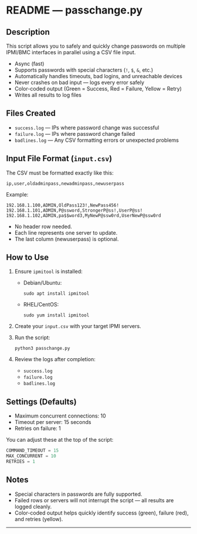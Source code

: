 # README — passchange.py

## Description
This script allows you to safely and quickly change passwords on multiple IPMI/BMC interfaces in parallel using a CSV file input.

- Async (fast)
- Supports passwords with special characters (`!`, `$`, `&`, etc.)
- Automatically handles timeouts, bad logins, and unreachable devices
- Never crashes on bad input — logs every error safely
- Color-coded output (Green = Success, Red = Failure, Yellow = Retry)
- Writes all results to log files

## Files Created
- `success.log` — IPs where password change was successful
- `failure.log` — IPs where password change failed
- `badlines.log` — Any CSV formatting errors or unexpected problems

## Input File Format (`input.csv`)
The CSV must be formatted exactly like this:

```
ip,user,oldadminpass,newadminpass,newuserpass
```

Example:

```
192.168.1.100,ADMIN,OldPass123!,NewPass456!
192.168.1.101,ADMIN,P@ssword,StrongerP@ss!,UserP@ss!
192.168.1.102,ADMIN,pa$$word3,MyNewP@ssw0rd,UserNewP@ssw0rd
```

- No header row needed.
- Each line represents one server to update.
- The last column (newuserpass) is optional.

## How to Use

1. Ensure `ipmitool` is installed:

   - Debian/Ubuntu:
     ```
     sudo apt install ipmitool
     ```
   - RHEL/CentOS:
     ```
     sudo yum install ipmitool
     ```

2. Create your `input.csv` with your target IPMI servers.

3. Run the script:

   ```
   python3 passchange.py
   ```

4. Review the logs after completion:
   - `success.log`
   - `failure.log`
   - `badlines.log`

## Settings (Defaults)

- Maximum concurrent connections: 10
- Timeout per server: 15 seconds
- Retries on failure: 1

You can adjust these at the top of the script:
```python
COMMAND_TIMEOUT = 15
MAX_CONCURRENT = 10
RETRIES = 1
```

## Notes

- Special characters in passwords are fully supported.
- Failed rows or servers will not interrupt the script — all results are logged cleanly.
- Color-coded output helps quickly identify success (green), failure (red), and retries (yellow).

---
